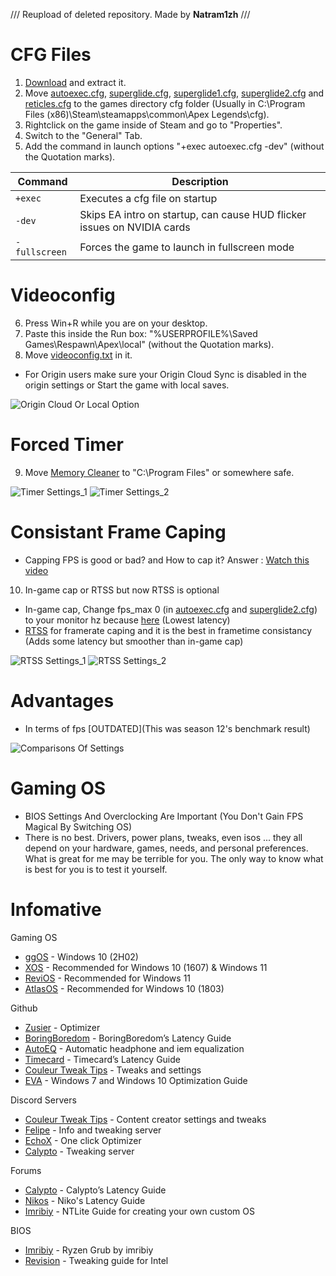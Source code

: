 /// Reupload of deleted repository. Made by **Natram1zh** ///

# CFG Files 
1. [Download](https://github.com/V3nilla/Apex-Legends-Config-And-Tweaks/releases/download/Reupload/Apex-Legends-Config-And-Tweaks.zip) and extract it.
2. Move [autoexec.cfg](https://github.com/V3nilla/Apex-Legends-Config-And-Tweaks/blob/main/autoexec.cfg), [superglide.cfg](https://github.com/V3nilla/Apex-Legends-Config-And-Tweaks/blob/main/superglide.cfg), [superglide1.cfg](https://github.com/V3nilla/Apex-Legends-Config-And-Tweaks/blob/main/superglide1.cfg), [superglide2.cfg](https://github.com/V3nilla/Apex-Legends-Config-And-Tweaks/blob/main/superglide2.cfg) and [reticles.cfg](https://github.com/V3nilla/Apex-Legends-Config-And-Tweaks/blob/main/reticles.cfg) to the games directory cfg folder (Usually in C:\Program Files (x86)\Steam\steamapps\common\Apex Legends\cfg).
3. Rightclick on the game inside of Steam and go to "Properties".
4. Switch to the "General" Tab.
5. Add the command in launch options "+exec autoexec.cfg -dev" (without the Quotation marks).

| Command | Description |
| --- | --- |
| `+exec` | Executes a cfg file on startup |
| `-dev` | Skips EA intro on startup, can cause HUD flicker issues on NVIDIA cards |
| `-fullscreen` | Forces the game to launch in fullscreen mode |

# Videoconfig
6. Press Win+R while you are on your desktop.
7. Paste this inside the Run box: "%USERPROFILE%\Saved Games\Respawn\Apex\local" (without the Quotation marks).
8. Move [videoconfig.txt](https://github.com/V3nilla/Apex-Legends-Config-And-Tweaks/blob/main/videoconfig.txt) in it.
- For Origin users make sure your Origin Cloud Sync is disabled in the origin settings or Start the game with local saves.

![Origin Cloud Or Local Option](https://user-images.githubusercontent.com/48512277/224393819-05ce364d-20fb-40e3-862d-872c25fc18e5.png)

# Forced Timer 
9. Move [Memory Cleaner](https://github.com/V3nilla/Apex-Legends-Config-And-Tweaks/tree/main/Memory%20Cleaner) to "C:\Program Files" or somewhere safe.

![Timer Settings_1](https://user-images.githubusercontent.com/48512277/224394013-d5d90ab0-a341-45df-9404-6566e5c42c3a.png)
![Timer Settings_2](https://user-images.githubusercontent.com/48512277/224394017-fb629fb6-f575-46a8-8430-201af8c643bd.png)


# Consistant Frame Caping
- Capping FPS is good or bad? and How to cap it? Answer : [Watch this video](https://youtu.be/N8ZUqT6Tfiw)
10. In-game cap or RTSS but now RTSS is optional  
- In-game cap, Change fps_max 0 (in [autoexec.cfg](https://github.com/V3nilla/Apex-Legends-Config-And-Tweaks/blob/main/autoexec.cfg) and [superglide2.cfg](https://github.com/V3nilla/Apex-Legends-Config-And-Tweaks/blob/main/superglide2.cfg)) to your monitor hz because [here](https://youtu.be/_73gFgNrYVQ) (Lowest latency)
- [RTSS](https://www.guru3d.com/files-details/rtss-rivatuner-statistics-server-download.html) for framerate caping and it is the best in frametime consistancy (Adds some latency but smoother than in-game cap)

![RTSS Settings_1](https://user-images.githubusercontent.com/48512277/224394175-bf0c73e1-f192-4baa-8f1a-0108526669a3.png)
![RTSS Settings_2](https://user-images.githubusercontent.com/48512277/224394192-43214867-2ebf-4896-aca5-9236208ee558.png)


# Advantages
- In terms of fps [OUTDATED](This was season 12's benchmark result)

![Comparisons Of Settings](https://user-images.githubusercontent.com/48512277/224394312-0d4c3c3c-da06-4219-8723-005873022dd7.png)


# Gaming OS 
- BIOS Settings And Overclocking Are Important (You Don't Gain FPS Magical By Switching OS)
- There is no best. Drivers, power plans, tweaks, even isos ... they all depend on your hardware, games, needs, and personal preferences. What is great for me may be terrible for you. The only way to know what is best for you is to test it yourself.
 
# Infomative
Gaming OS
- [ggOS](https://discord.gg/A5BHSQV) - Windows 10 (2H02)
- [XOS](https://discord.gg/k6EGvTNPe4) - Recommended for Windows 10 (1607) & Windows 11
- [ReviOS](https://discord.gg/962y4pU) - Recommended for Windows 11
- [AtlasOS](https://discord.gg/ERAy8HNFPg) - Recommended for Windows 10 (1803)

Github
- [Zusier](https://github.com/Zusier/Zusiers-optimization-Batch) - Optimizer
- [BoringBoredom](https://github.com/BoringBoredom/PC-Optimization-Hub) - BoringBoredom’s Latency Guide
- [AutoEQ](https://github.com/jaakkopasanen/AutoEq/blob/master/results/INDEX.md) - Automatic headphone and iem equalization
- [Timecard](https://github.com/djdallmann/GamingPCSetup) - Timecard’s Latency Guide
- [Couleur Tweak Tips](https://github.com/couleur-tweak-tips) - Tweaks and settings
- [EVA](https://github.com/amitxv/EVA) - Windows 7 and Windows 10 Optimization Guide

Discord Servers
- [Couleur Tweak Tips](https://discord.gg/ctt) - Content creator settings and tweaks
- [Felipe](discord.gg/35DVM9ErrG) - Info and tweaking server
- [EchoX](https://discord.gg/dptDHp9p9k) - One click Optimizer
- [Calypto](https://discord.com/invite/QvPubRq) - Tweaking server

Forums
- [Calypto](https://docs.google.com/document/d/1c2-lUJq74wuYK1WrA_bIvgb89dUN0sj8-hO3vqmrau4/edit) - Calypto’s Latency Guide
- [Nikos](http://n1kobg.blogspot.com) - Niko's Latency Guide
- [Imribiy](https://docs.google.com/spreadsheets/d/1p6VUQIHEJtBZxcav-a403UtoCMHop17IJI3_qM-zEH8) - NTLite Guide for creating your own custom OS

BIOS
- [Imribiy](https://docs.google.com/spreadsheets/d/1Jw3lfH0uRFXMxnFGdpNfRpVvrQN-MVwaE0HSKoj-Xag/edit) - Ryzen Grub by imribiy
- [Revision](https://docs.google.com/document/d/1-izZaWrXaKIncYXDwmdY32YwdGCU5mDLJE6TW1Opnv8/edit#heading=h.f8qzobdxnx6w) - Tweaking guide for Intel
